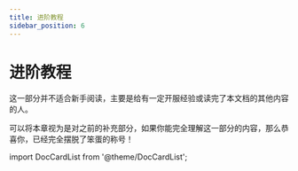 ```yaml
---
title: 进阶教程
sidebar_position: 6
---
```


# 进阶教程

这一部分并不适合新手阅读，主要是给有一定开服经验或读完了本文档的其他内容的人。

可以将本章视为是对之前的补充部分，如果你能完全理解这一部分的内容，那么恭喜你，已经完全摆脱了笨蛋的称号！

import DocCardList from '@theme/DocCardList';

<DocCardList />
